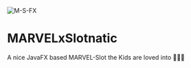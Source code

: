 ![M-S-FX](https://user-images.githubusercontent.com/83019866/119243443-14cdf680-bb67-11eb-8c62-578d552d9132.png)
# MARVELxSlotnatic
A nice JavaFX based MARVEL-Slot the Kids are loved into 🦸🏼‍♂️ 

